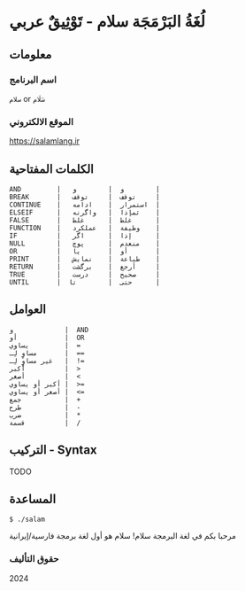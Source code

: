 # لُغَةُ البَرْمَجَة سلام - تَوْثِيقٌ عربي

## معلومات

### اسم البرنامج

`سلام` or `سَلَام` 

### الموقع الالكتروني

<https://salamlang.ir>

## الكلمات المفتاحية

```
AND         |   و  |        و        |
BREAK       |   توقف  |     توقف     |
CONTINUE    |   استمرار  |    ادامه  |
ELSEIF      |   ثمإذا  |   واگرنه    |
FALSE       |   غلط  |      غلط      |
FUNCTION    |   وظيفة  |   عملکرد    |
IF          |   إذا  |      اگر      |
NULL        |   منعدم  |      پوچ    |
OR          |   أو  |       یا       |
PRINT       |   طباعة  |    نمایش    |
RETURN      |   أرجع  |    برگشت     |
TRUE        |   صحيح  |     درست     |
UNTIL       |  حتى  |        تا      |
```

## العوامل

```
و             |  AND
أو            |  OR
يساوي         |  =
مساوٍ لِـ       |  ==
غير مساوٍ لِـ   |  !=
أكبر          |  >
أصغر          |  <
أكبر أو يساوي |  >=
أصغر أو يساوي |  <=
جمع           |  +
طرح           |  -
ضرب           |  *
قسمة          |  /
```

## التركيب - Syntax

TODO

## المساعدة

```
$ ./salam
```

مرحبا بكم في لغة البرمجة سلام! 
سلام هو أول لغة برمجة فارسية/إيرانية 

### حقوق التأليف

2024

